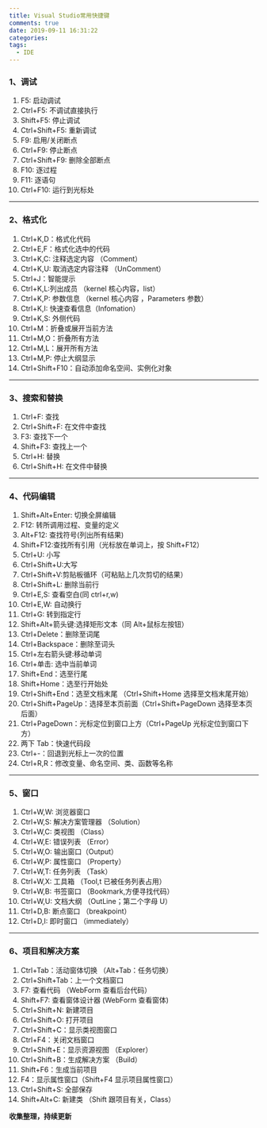 ```yaml
---
title: Visual Studio常用快捷键
comments: true
date: 2019-09-11 16:31:22
categories:
tags:
  - IDE
---
```


### 1、调试

1. F5: 启动调试
1. Ctrl+F5: 不调试直接执行
1. Shift+F5: 停止调试
1. Ctrl+Shift+F5: 重新调试
1. F9: 启用/关闭断点
1. Ctrl+F9: 停止断点
1. Ctrl+Shift+F9: 删除全部断点
1. F10: 逐过程
1. F11: 逐语句
1. Ctrl+F10: 运行到光标处

---

### 2、格式化

1. Ctrl+K,D：格式化代码
1. Ctrl+E,F：格式化选中的代码
1. Ctrl+K,C: 注释选定内容 （Comment）
1. Ctrl+K,U: 取消选定内容注释 （UnComment）
1. Ctrl+J：智能提示
1. Ctrl+K,L:列出成员 （kernel 核心内容，list）
1. Ctrl+K,P: 参数信息 （kernel 核心内容 ，Parameters 参数）
1. Ctrl+K,I: 快速查看信息（Infomation）
1. Ctrl+K,S: 外侧代码
1. Ctrl+M：折叠或展开当前方法
1. Ctrl+M,O：折叠所有方法
1. Ctrl+M,L：展开所有方法
1. Ctrl+M,P: 停止大纲显示
1. Ctrl+Shift+F10：自动添加命名空间、实例化对象

---

### 3、搜索和替换

1. Ctrl+F: 查找
1. Ctrl+Shift+F: 在文件中查找
1. F3: 查找下一个
1. Shift+F3: 查找上一个
1. Ctrl+H: 替换
1. Ctrl+Shift+H: 在文件中替换

---

### 4、代码编辑

1. Shift+Alt+Enter: 切换全屏编辑
1. F12: 转所调用过程、变量的定义
1. Alt+F12: 查找符号(列出所有结果)
1. Shift+F12:查找所有引用（光标放在单词上，按 Shift+F12）
1. Ctrl+U: 小写
1. Ctrl+Shift+U:大写
1. Ctrl+Shift+V:剪贴板循环（可粘贴上几次剪切的结果）
1. Ctrl+Shift+L: 删除当前行
1. Ctrl+E,S: 查看空白(同 ctrl+r,w)
1. Ctrl+E,W: 自动换行
1. Ctrl+G: 转到指定行
1. Shift+Alt+箭头键:选择矩形文本（同 Alt+鼠标左按钮）
1. Ctrl+Delete：删除至词尾
1. Ctrl+Backspace：删除至词头
1. Ctrl+左右箭头键:移动单词
1. Ctrl+单击: 选中当前单词
1. Shift+End：选至行尾
1. Shift+Home：选至行开始处
1. Ctrl+Shift+End：选至文档末尾 （Ctrl+Shift+Home 选择至文档末尾开始）
1. Ctrl+Shift+PageUp：选择至本页前面（Ctrl+Shift+PageDown 选择至本页后面）
1. Ctrl+PageDown：光标定位到窗口上方（Ctrl+PageUp 光标定位到窗口下方）
1. 两下 Tab：快速代码段
1. Ctrl+-：回退到光标上一次的位置
1. Ctrl+R,R：修改变量、命名空间、类、函数等名称

---

### 5、窗口

1. Ctrl+W,W: 浏览器窗口
1. Ctrl+W,S: 解决方案管理器 （Solution）
1. Ctrl+W,C: 类视图 （Class）
1. Ctrl+W,E: 错误列表 （Error）
1. Ctrl+W,O: 输出窗口（Output）
1. Ctrl+W,P: 属性窗口 （Property）
1. Ctrl+W,T: 任务列表 （Task）
1. Ctrl+W,X: 工具箱 （Tool,t 已被任务列表占用）
1. Ctrl+W,B: 书签窗口 （Bookmark,方便寻找代码）
1. Ctrl+W,U: 文档大纲 （OutLine；第二个字母 U）
1. Ctrl+D,B: 断点窗口 （breakpoint）
1. Ctrl+D,I: 即时窗口 （immediately）

---

### 6、项目和解决方案

1. Ctrl+Tab：活动窗体切换 （Alt+Tab：任务切换）
1. Ctrl+Shift+Tab：上一个文档窗口
1. F7: 查看代码 （WebForm 查看后台代码）
1. Shift+F7: 查看窗体设计器 (WebForm 查看窗体)
1. Ctrl+Shift+N: 新建项目
1. Ctrl+Shift+O: 打开项目
1. Ctrl+Shift+C：显示类视图窗口
1. Ctrl+F4：关闭文档窗口
1. Ctrl+Shift+E：显示资源视图 （Explorer）
1. Ctrl+Shift+B：生成解决方案 （Build）
1. Shift+F6：生成当前项目
1. F4：显示属性窗口（Shift+F4 显示项目属性窗口）
1. Ctrl+Shift+S: 全部保存
1. Shift+Alt+C: 新建类 （Shift 跟项目有关，Class）

**收集整理，持续更新**
